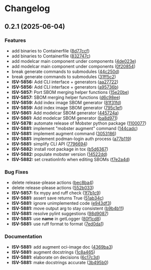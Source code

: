# Changelog

## 0.2.1 (2025-06-04)


### Features

* add binaries to Containerfile ([8d77ccf](https://github.com/konflux-ci/mobster/commit/8d77ccf155e00825f9ba540a44d4d1c8226e92b0))
* add binaries to Containerfile ([832747c](https://github.com/konflux-ci/mobster/commit/832747ce66b306441ea73ac79103c1763f9e3c84))
* add modelcar main component under components ([4de023e](https://github.com/konflux-ci/mobster/commit/4de023e78e05873a4d68607b14ade210c3a5cf86))
* add modelcar main component under components ([0f20854](https://github.com/konflux-ci/mobster/commit/0f20854bb036a90550d8c480a7621c2b2b69d98b))
* break generate commands to submodules ([44c250d](https://github.com/konflux-ci/mobster/commit/44c250d6cafdd782de16d32b32fef4eaadb5f1d7))
* break generate commands to submodules ([31ff5c2](https://github.com/konflux-ci/mobster/commit/31ff5c2de4a57f74aeb077de7fcb5618155b1d17))
* **ISV-5856:** Add CLI interface + generators ([aa27722](https://github.com/konflux-ci/mobster/commit/aa27722340d86ae8e9c82557c333b37894a030b2))
* **ISV-5856:** Add CLI interface + generators ([a95736b](https://github.com/konflux-ci/mobster/commit/a95736b414a72c72d959745314db7bc0be402f3a))
* **ISV-5857:** Port SBOM merging helper functions ([15e20be](https://github.com/konflux-ci/mobster/commit/15e20bec8623400fbb0115541f8c6aa7681dd93b))
* **ISV-5857:** SBOM merging helper functions ([d6c98ee](https://github.com/konflux-ci/mobster/commit/d6c98eeea8842c23ecff247335b033d20869002a))
* **ISV-5859:** Add index image SBOM generator ([81f31fd](https://github.com/konflux-ci/mobster/commit/81f31fd2b208d73176eab1ec0772ea2d2241250f))
* **ISV-5859:** Add index image SBOM generator ([795c1ef](https://github.com/konflux-ci/mobster/commit/795c1ef6cce1a3992cc0784373357b0c0914a089))
* **ISV-5861:** Add modelcar SBOM generator ([445724a](https://github.com/konflux-ci/mobster/commit/445724a65cecbe7f25ed692411e3de73d0a861a7))
* **ISV-5861:** Add modelcar SBOM generator ([ba8d971](https://github.com/konflux-ci/mobster/commit/ba8d9710995f8fe6970ae612f7fc916f3d4af3fd))
* **ISV-5878:** automate release of Mobster python package ([1100077](https://github.com/konflux-ci/mobster/commit/1100077da1a4d6135ce897b09eef251f21fb5d57))
* **ISV-5881:** implement "mobster augment" command ([144cadc](https://github.com/konflux-ci/mobster/commit/144cadc5fb031ce275c61467ccaed1d30787c8b6))
* **ISV-5881:** implement augment command ([3053186](https://github.com/konflux-ci/mobster/commit/30531865b21416892a9e8a141c08ab4039b23b45))
* **ISV-5881:** implement podman-login auth process ([a77b119](https://github.com/konflux-ci/mobster/commit/a77b119c19661504571b73143abfeea5249593b8))
* **ISV-5881:** simplify CLI API ([7796694](https://github.com/konflux-ci/mobster/commit/779669474995ca9070fd8809584134fea7956455))
* **ISV-5882:** install root package in tox ([b5d6367](https://github.com/konflux-ci/mobster/commit/b5d6367b79a6c99d28c9f6856caf8faafd94fd3c))
* **ISV-5882:** populate mobster version ([14522dd](https://github.com/konflux-ci/mobster/commit/14522dd00adf6b41db1c52af621a23fbd6a22daa))
* **ISV-5882:** set creationInfo when editing SBOMs ([f7e2a4d](https://github.com/konflux-ci/mobster/commit/f7e2a4dc56edec01050f8e36c2ab0309e7576ced))


### Bug Fixes

* delete release-please actions ([bec8ba4](https://github.com/konflux-ci/mobster/commit/bec8ba4970bbe3307b19c4b5c231bc87750c0691))
* delete release-please actions ([552b033](https://github.com/konflux-ci/mobster/commit/552b0332fa355d83ffaa93500af931638b093bce))
* **ISV-5857:** fix mypy and ruff check ([1f7b1c9](https://github.com/konflux-ci/mobster/commit/1f7b1c9628b8b2952a5ac84c67b100dd80c22e4a))
* **ISV-5881:** assert save returns True ([51ab34c](https://github.com/konflux-ci/mobster/commit/51ab34cb8d5ea70f5ea3a6d1c7a06dbf97a7698e))
* **ISV-5881:** ignore unimplemented code ([e943df3](https://github.com/konflux-ci/mobster/commit/e943df3ac64ee05cf6670a8e6b1d84676df7748d))
* **ISV-5881:** move output arg to stay consistent ([b9b4b11](https://github.com/konflux-ci/mobster/commit/b9b4b11728ff58dc5d3d2dc111980ab9aac81e8c))
* **ISV-5881:** resolve pylint suggestions ([98d9087](https://github.com/konflux-ci/mobster/commit/98d9087a1e1d01210c99c0ca7e02d3eae0a65045))
* **ISV-5881:** use __name__ in getLogger ([80f1cd8](https://github.com/konflux-ci/mobster/commit/80f1cd87b6aa44f31fbac90987fbcdd6e5c92963))
* **ISV-5881:** use ruff format to format ([7ed0da1](https://github.com/konflux-ci/mobster/commit/7ed0da1132bcf242cb410a4f1f897a1b59831bf9))


### Documentation

* **ISV-5881:** add augment oci-image doc ([4369ba3](https://github.com/konflux-ci/mobster/commit/4369ba3c0c0869ee4102219d8e251a3a4c99ba17))
* **ISV-5881:** augment docstrings ([1c8a465](https://github.com/konflux-ci/mobster/commit/1c8a46524b00768d3bfa8720cbb426d47a55752b))
* **ISV-5881:** elaborate on decisions ([6c17c3d](https://github.com/konflux-ci/mobster/commit/6c17c3d2cf65c9e4daf6d5befceea2000591f630))
* **ISV-5881:** make docstrings accurate ([3b495b0](https://github.com/konflux-ci/mobster/commit/3b495b0dc8cd3f1817a836fddc96123c83eee275))
